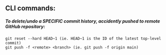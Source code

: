 ## CLI commands:

##### To delete/undo a SPECIFIC commit history, accidently pushed to remote GitHub repository:
    git reset --hard HEAD~1 (ie. HEAD~1 is the ID of the latest top-level commit)
    git push -f <remote> <branch> (ie. git push -f origin main)

